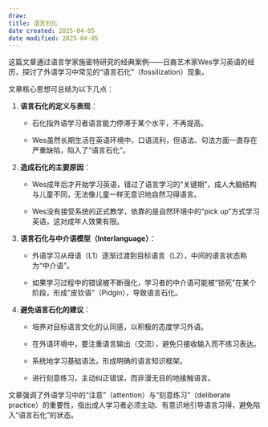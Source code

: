 ```yaml
---
draw:
title: 语言石化
date created: 2025-04-05
date modified: 2025-04-05
---
```


这篇文章通过语言学家施密特研究的经典案例——日裔艺术家Wes学习英语的经历，探讨了外语学习中常见的“语言石化”（fossilization）现象。

文章核心思想可总结为以下几点：

1. **语言石化的定义与表现**：
    
    - 石化指外语学习者语言能力停滞于某个水平，不再提高。
        
    - Wes虽然长期生活在英语环境中，口语流利，但语法、句法方面一直存在严重缺陷，陷入了“语言石化”。
        
2. **造成石化的主要原因**：
    
    - Wes成年后才开始学习英语，错过了语言学习的“关键期”，成人大脑结构与儿童不同，无法像儿童一样无意识地自然习得语言。
        
    - Wes没有接受系统的正式教学，依靠的是自然环境中的“pick up”方式学习英语，这对成年人效果有限。
        
3. **语言石化与中介语模型（Interlanguage）**：
    
    - 外语学习从母语（L1）逐渐过渡到目标语言（L2），中间的语言状态称为“中介语”。
        
    - 如果学习过程中的错误被不断强化，学习者的中介语可能被“锁死”在某个阶段，形成“皮钦语”（Pidgin），导致语言石化。
        
4. **避免语言石化的建议**：
    
    - 培养对目标语言文化的认同感，以积极的态度学习外语。
        
    - 在外语环境中，要注重语言输出（交流），避免只接收输入而不练习表达。
        
    - 系统地学习基础语法，形成明确的语言知识框架。
        
    - 进行刻意练习，主动纠正错误，而非漫无目的地接触语言。
        

文章强调了外语学习中的“注意”（attention）与“刻意练习”（deliberate practice）的重要性，指出成人学习者必须主动、有意识地引导语言习得，避免陷入“语言石化”的状态。
